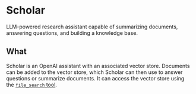 # Scholar

LLM-powered research assistant capable of summarizing documents, answering questions, and building a knowledge base.

## What

Scholar is an OpenAI assistant with an associated vector store. Documents can be added to the vector store, which Scholar
can then use to answer questions or summarize documents. It can access the vector store using the [`file_search` tool](https://platform.openai.com/docs/assistants/tools/file-search).
